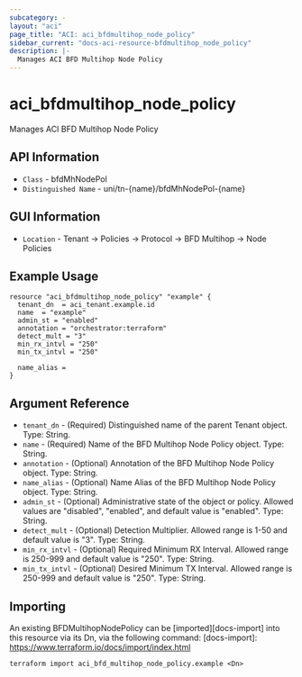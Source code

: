 ```yaml
---
subcategory: -
layout: "aci"
page_title: "ACI: aci_bfdmultihop_node_policy"
sidebar_current: "docs-aci-resource-bfdmultihop_node_policy"
description: |-
  Manages ACI BFD Multihop Node Policy
---
```


# aci_bfdmultihop_node_policy #

Manages ACI BFD Multihop Node Policy

## API Information ##

* `Class` - bfdMhNodePol
* `Distinguished Name` - uni/tn-{name}/bfdMhNodePol-{name}

## GUI Information ##

* `Location` - Tenant -> Policies -> Protocol -> BFD Multihop -> Node Policies


## Example Usage ##

```hcl
resource "aci_bfdmultihop_node_policy" "example" {
  tenant_dn  = aci_tenant.example.id
  name  = "example"
  admin_st = "enabled"
  annotation = "orchestrator:terraform"
  detect_mult = "3"
  min_rx_intvl = "250"
  min_tx_intvl = "250"

  name_alias = 
}
```

## Argument Reference ##

* `tenant_dn` - (Required) Distinguished name of the parent Tenant object. Type: String.
* `name` - (Required) Name of the BFD Multihop Node Policy object. Type: String.
* `annotation` - (Optional) Annotation of the BFD Multihop Node Policy object. Type: String.
* `name_alias` - (Optional) Name Alias of the BFD Multihop Node Policy object. Type: String.
* `admin_st` - (Optional) Administrative state of the object or policy. Allowed values are "disabled", "enabled", and default value is "enabled". Type: String.
* `detect_mult` - (Optional) Detection Multiplier. Allowed range is 1-50 and default value is "3". Type: String.
* `min_rx_intvl` - (Optional) Required Minimum RX Interval. Allowed range is 250-999 and default value is "250". Type: String.
* `min_tx_intvl` - (Optional) Desired Minimum TX Interval. Allowed range is 250-999 and default value is "250". Type: String.



## Importing ##

An existing BFDMultihopNodePolicy can be [imported][docs-import] into this resource via its Dn, via the following command:
[docs-import]: https://www.terraform.io/docs/import/index.html


```
terraform import aci_bfd_multihop_node_policy.example <Dn>
```
